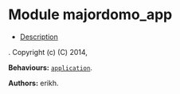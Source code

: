 

# Module majordomo_app #
* [Description](#description)


.
Copyright (c) (C) 2014, <COMPANY>

__Behaviours:__ [`application`](application.md).

__Authors:__ erikh.
